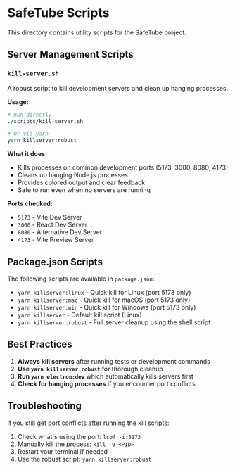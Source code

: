 # SafeTube Scripts

This directory contains utility scripts for the SafeTube project.

## Server Management Scripts

### `kill-server.sh`
A robust script to kill development servers and clean up hanging processes.

**Usage:**
```bash
# Run directly
./scripts/kill-server.sh

# Or via yarn
yarn killserver:robust
```

**What it does:**
- Kills processes on common development ports (5173, 3000, 8080, 4173)
- Cleans up hanging Node.js processes
- Provides colored output and clear feedback
- Safe to run even when no servers are running

**Ports checked:**
- `5173` - Vite Dev Server
- `3000` - React Dev Server  
- `8080` - Alternative Dev Server
- `4173` - Vite Preview Server

## Package.json Scripts

The following scripts are available in `package.json`:

- `yarn killserver:linux` - Quick kill for Linux (port 5173 only)
- `yarn killserver:mac` - Quick kill for macOS (port 5173 only)
- `yarn killserver:win` - Quick kill for Windows (port 5173 only)
- `yarn killserver` - Default kill script (Linux)
- `yarn killserver:robust` - Full server cleanup using the shell script

## Best Practices

1. **Always kill servers** after running tests or development commands
2. **Use `yarn killserver:robust`** for thorough cleanup
3. **Run `yarn electron:dev`** which automatically kills servers first
4. **Check for hanging processes** if you encounter port conflicts

## Troubleshooting

If you still get port conflicts after running the kill scripts:

1. Check what's using the port: `lsof -i:5173`
2. Manually kill the process: `kill -9 <PID>`
3. Restart your terminal if needed
4. Use the robust script: `yarn killserver:robust` 